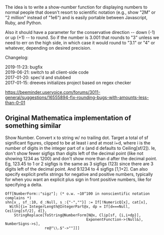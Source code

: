 The idea is to write a show-number function for displaying numbers to 
normal people that doesn't resort to scientific notation 
(e.g., show "2M" or "2 million" instead of "1e6")
and is easily portable between Javascript, Ruby, and Python.

Also it should have a parameter for the conservative direction 
-- down (-1) or up (+1) -- to round. 
So if the number is 3.001 that rounds to "3" unless we need to err on the 
high side, in which case it would round to "3.1" or "4" or whatever, depending on desired precision.

Changelog:

2019-11-23: bugfix  
2019-06-21: switch to all client-side code  
2017-01-20: spec'd and stubbed  
2017-01-15: dreeves initializes project based on regex checker  


https://beeminder.uservoice.com/forums/3011-general/suggestions/16555894-fix-rounding-bugs-with-amounts-less-than-0-01

## Original Mathematica implementation of something similar

Show Number. Convert x to string w/ no trailing dot. Target a total of sf
significant figures, clipped to be at least i and at most i+d, where i is 
the number of digits in the integer part of x (and d defaults to 
Ceiling[sf/2]). 
Ie, don't show fewer sigfigs than digits left of the decimal point (like 
not showing 1234 as 1200) and don't show more than d after the decimal 
point.
Eg, 123.45 to 1 or 2 sigfigs is the same as 3 sigfigs (123) since there 
are 3 digits left of the decimal point. And 9.1234 to 4 sigfigs [1,1+2].
Can also specify explicit prefix strings for negative and positive 
numbers, typically for when you want an explicit plus sign in front 
positive numbers, like for specifying a delta.

```
Off[NumberForm::"sigz"]; (* o.w. ~10^100 in nonscientific notation complains *)
shn[x_, sf_:10, d_:Null, s_:{"-",""}] := If[!NumericQ[x], cat[x],
  With[{i= IntegerLength@IntegerPart@x, dp = If[d===Null, Ceiling[sf/2], d]},
    StringReplace[ToString@NumberForm[N@x, Clip[sf, {i,i+dp}],
                                     ExponentFunction->(Null&), NumberSigns->s],
                  re@"\\.$"->""]]]
```
